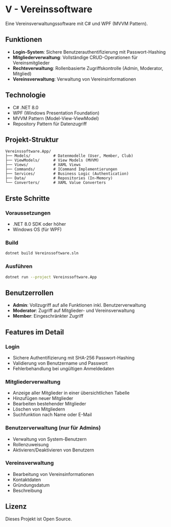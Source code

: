 # V - Vereinssoftware

Eine Vereinsverwaltungssoftware mit C# und WPF (MVVM Pattern).

## Funktionen

- **Login-System**: Sichere Benutzerauthentifizierung mit Passwort-Hashing
- **Mitgliederverwaltung**: Vollständige CRUD-Operationen für Vereinsmitglieder
- **Rechteverwaltung**: Rollenbasierte Zugriffskontrolle (Admin, Moderator, Mitglied)
- **Vereinsverwaltung**: Verwaltung von Vereinsinformationen

## Technologie

- C# .NET 8.0
- WPF (Windows Presentation Foundation)
- MVVM Pattern (Model-View-ViewModel)
- Repository Pattern für Datenzugriff

## Projekt-Struktur

```
Vereinssoftware.App/
├── Models/          # Datenmodelle (User, Member, Club)
├── ViewModels/      # View Models (MVVM)
├── Views/           # XAML Views
├── Commands/        # ICommand Implementierungen
├── Services/        # Business Logic (Authentication)
├── Data/            # Repositories (In-Memory)
└── Converters/      # XAML Value Converters
```

## Erste Schritte

### Voraussetzungen

- .NET 8.0 SDK oder höher
- Windows OS (für WPF)

### Build

```bash
dotnet build Vereinssoftware.sln
```

### Ausführen

```bash
dotnet run --project Vereinssoftware.App
```


## Benutzerrollen

- **Admin**: Vollzugriff auf alle Funktionen inkl. Benutzerverwaltung
- **Moderator**: Zugriff auf Mitglieder- und Vereinsverwaltung
- **Member**: Eingeschränkter Zugriff

## Features im Detail

### Login
- Sichere Authentifizierung mit SHA-256 Passwort-Hashing
- Validierung von Benutzername und Passwort
- Fehlerbehandlung bei ungültigen Anmeldedaten

### Mitgliederverwaltung
- Anzeige aller Mitglieder in einer übersichtlichen Tabelle
- Hinzufügen neuer Mitglieder
- Bearbeiten bestehender Mitglieder
- Löschen von Mitgliedern
- Suchfunktion nach Name oder E-Mail

### Benutzerverwaltung (nur für Admins)
- Verwaltung von System-Benutzern
- Rollenzuweisung
- Aktivieren/Deaktivieren von Benutzern

### Vereinsverwaltung
- Bearbeitung von Vereinsinformationen
- Kontaktdaten
- Gründungsdatum
- Beschreibung

## Lizenz

Dieses Projekt ist Open Source.
